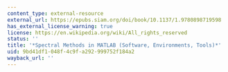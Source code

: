 ```yaml
---
content_type: external-resource
external_url: https://epubs.siam.org/doi/book/10.1137/1.9780898719598
has_external_license_warning: true
license: https://en.wikipedia.org/wiki/All_rights_reserved
status: ''
title: '*Spectral Methods in MATLAB (Software, Environments, Tools)*'
uid: 9bd41df1-048f-4c9f-a292-999752f184a2
wayback_url: ''
---
```

